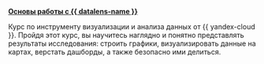 [**Основы работы с {{ datalens-name }}**](/training/datalens)

Курс по инструменту визуализации и анализа данных от {{ yandex-cloud }}. Пройдя этот курс, вы научитесь наглядно и понятно представлять результаты исследования: строить графики, визуализировать данные на картах, верстать дашборды, а также безопасно ими делиться.